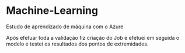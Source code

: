 # Machine-Learning
Estudo de aprendizado de máquina com o Azure

Após efetuar toda a validação fiz criação do Job e efetuei em seguida o modelo e testei os resultados dos pontos de extremidades.
